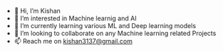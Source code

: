- 👋 Hi, I’m Kishan
- 👀 I’m interested in Machine learnig and AI
- 🌱 I’m currently learning various ML and Deep learning models
- 💞️ I’m looking to collaborate on any Machine learning related Projects
- 📫 Reach me on kishan3137@gmail.com

<!---
kishank18/kishank18 is a ✨ special ✨ repository because its `README.md` (this file) appears on your GitHub profile.
You can click the Preview link to take a look at your changes.
--->

